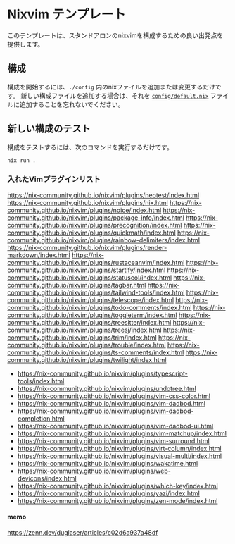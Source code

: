 # Nixvim テンプレート

このテンプレートは、スタンドアロンのnixvimを構成するための良い出発点を提供します。

## 構成

構成を開始するには、`./config` 内のnixファイルを追加または変更するだけです。
新しい構成ファイルを追加する場合は、それを [`config/default.nix`](./config/default.nix) ファイルに追加することを忘れないでください。

## 新しい構成のテスト

構成をテストするには、次のコマンドを実行するだけです。

```
nix run .
```

### 入れたVimプラグインリスト

https://nix-community.github.io/nixvim/plugins/neotest/index.html
https://nix-community.github.io/nixvim/plugins/nix.html
https://nix-community.github.io/nixvim/plugins/noice/index.html
https://nix-community.github.io/nixvim/plugins/package-info/index.html
https://nix-community.github.io/nixvim/plugins/precognition/index.html
https://nix-community.github.io/nixvim/plugins/quickmath/index.html
https://nix-community.github.io/nixvim/plugins/rainbow-delimiters/index.html
https://nix-community.github.io/nixvim/plugins/render-markdown/index.html
https://nix-community.github.io/nixvim/plugins/rustaceanvim/index.html
https://nix-community.github.io/nixvim/plugins/startify/index.html
https://nix-community.github.io/nixvim/plugins/statuscol/index.html
https://nix-community.github.io/nixvim/plugins/tagbar.html
https://nix-community.github.io/nixvim/plugins/tailwind-tools/index.html
https://nix-community.github.io/nixvim/plugins/telescope/index.html
https://nix-community.github.io/nixvim/plugins/todo-comments/index.html
https://nix-community.github.io/nixvim/plugins/toggleterm/index.html
https://nix-community.github.io/nixvim/plugins/treesitter/index.html
https://nix-community.github.io/nixvim/plugins/treesj/index.html
https://nix-community.github.io/nixvim/plugins/trim/index.html
https://nix-community.github.io/nixvim/plugins/trouble/index.html
https://nix-community.github.io/nixvim/plugins/ts-comments/index.html
https://nix-community.github.io/nixvim/plugins/twilight/index.html
- https://nix-community.github.io/nixvim/plugins/typescript-tools/index.html
- https://nix-community.github.io/nixvim/plugins/undotree.html
- https://nix-community.github.io/nixvim/plugins/vim-css-color.html
- https://nix-community.github.io/nixvim/plugins/vim-dadbod.html
- https://nix-community.github.io/nixvim/plugins/vim-dadbod-completion.html
- https://nix-community.github.io/nixvim/plugins/vim-dadbod-ui.html
- https://nix-community.github.io/nixvim/plugins/vim-matchup/index.html
- https://nix-community.github.io/nixvim/plugins/vim-surround.html
- https://nix-community.github.io/nixvim/plugins/virt-column/index.html
- https://nix-community.github.io/nixvim/plugins/visual-multi/index.html
- https://nix-community.github.io/nixvim/plugins/wakatime.html
- https://nix-community.github.io/nixvim/plugins/web-devicons/index.html
- https://nix-community.github.io/nixvim/plugins/which-key/index.html
- https://nix-community.github.io/nixvim/plugins/yazi/index.html
- https://nix-community.github.io/nixvim/plugins/zen-mode/index.html

#### memo
https://zenn.dev/duglaser/articles/c02d6a937a48df